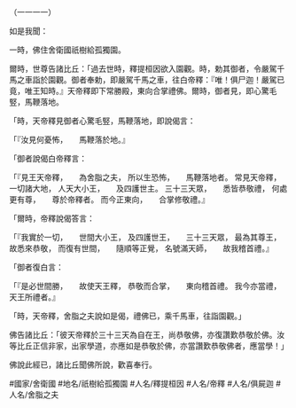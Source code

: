 （一一一一）

如是我聞：

一時，佛住舍衛國祇樹給孤獨園。

爾時，世尊告諸比丘：「過去世時，釋提桓因欲入園觀。時，勅其御者，令嚴駕千馬之車詣於園觀。御者奉勅，即嚴駕千馬之車，往白帝釋：『唯！俱尸迦！嚴駕已竟，唯王知時。』天帝釋即下常勝殿，東向合掌禮佛。爾時，御者見，即心驚毛竪，馬鞭落地。

「時，天帝釋見御者心驚毛竪，馬鞭落地，即說偈言：

「『汝見何憂怖，　　馬鞭落於地。』

「御者說偈白帝釋言：

「『見王天帝釋，　　為舍脂之夫，
所以生恐怖，　　馬鞭落地者。
常見天帝釋，　　一切諸大地，
人天大小王，　　及四護世主。
三十三天眾，　　悉皆恭敬禮，
何處更有尊，　　尊於帝釋者。
而今正東向，　　合掌修敬禮。』

「爾時，帝釋說偈答言：

「『我實於一切，　　世間大小王，
及四護世王，　　三十三天眾，
最為其尊王，　　故悉來恭敬，
而復有世間，　　隨順等正覺，
名號滿天師，　　故我稽首禮。』

「御者復白言：

「『是必世間勝，　　故使天王釋，
恭敬而合掌，　　東向稽首禮。
我今亦當禮，　　天王所禮者。』

「時，天帝釋，舍脂之夫說如是偈，禮佛已，乘千馬車，往詣園觀。」

佛告諸比丘：「彼天帝釋於三十三天為自在王，尚恭敬佛，亦復讚歎恭敬於佛。汝等比丘正信非家，出家學道，亦應如是恭敬於佛，亦當讚歎恭敬佛者，應當學！」

佛說此經已，諸比丘聞佛所說，歡喜奉行。

#國家/舍衛國
#地名/祇樹給孤獨園
#人名/釋提桓因
#人名/帝釋
#人名/俱屍迦
#人名/舍脂之夫
